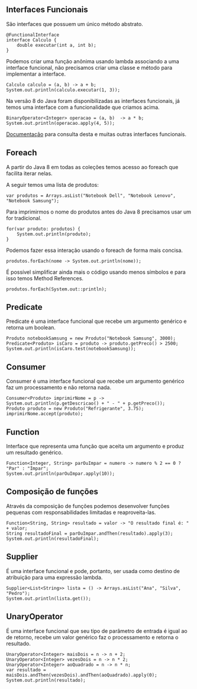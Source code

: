 ## Interfaces Funcionais

São interfaces que possuem um único método abstrato.

```
@FunctionalInterface
interface Calculo {
    double executar(int a, int b);
}
```

Podemos criar uma função anônima usando lambda associando a uma interface funcional, não precisamos criar uma classe e método para implementar a interface.

```
Calculo calculo = (a, b) -> a + b;
System.out.println(calculo.executar(1, 3));
```

Na versão 8 do Java foram disponibilizadas as interfaces funcionais, já temos uma interface com a funcionalidade que criamos acima.

```
BinaryOperator<Integer> operacao = (a, b)  -> a * b;
System.out.println(operacao.apply(4, 5));
```

[Documentação](https://docs.oracle.com/javase/8/docs/api/java/util/function/package-summary.html) para consulta desta e muitas outras interfaces funcionais.

## Foreach

A partir do Java 8 em todas as coleções temos acesso ao foreach que facilita iterar nelas.

A seguir temos uma lista de produtos:

```
var produtos = Arrays.asList("Notebook Dell", "Notebook Lenovo", "Notebook Samsung");
```

Para imprimirmos o nome do produtos antes do Java 8 precisamos usar um for tradicional.

```
for(var produto: produtos) {
    System.out.println(produto);
}
```

Podemos fazer essa interação usando o foreach de forma mais concisa.

```
produtos.forEach(nome -> System.out.println(nome));
```

É possível simplificar ainda mais o código usando menos símbolos e para isso temos Method References.

```
produtos.forEach(System.out::println);
```

## Predicate

Predicate é uma interface funcional que recebe um argumento genérico e retorna um boolean.

```
Produto notebookSamsung = new Produto("Notebook Samsung", 3000);
Predicate<Produto> isCaro = produto -> produto.getPreco() > 2500;
System.out.println(isCaro.test(notebookSamsung));
```

## Consumer

Consumer é uma interface funcional que recebe um argumento genérico faz um processamento e não retorna nada.

```
Consumer<Produto> imprimirNome = p -> System.out.println(p.getDescricao() + " - " + p.getPreco());
Produto produto = new Produto("Refrigerante", 3.75);
imprimirNome.accept(produto);
```

## Function

Interface que representa uma função que aceita um argumento e produz um resultado genérico.

```
Function<Integer, String> parOuImpar = numero -> numero % 2 == 0 ? "Par" : "Ímpar";
System.out.println(parOuImpar.apply(10));
```

## Composição de funções

Através da composição de funções podemos desenvolver funções pequenas com responsabilidades limitadas
e reaproveita-las.

```
Function<String, String> resultado = valor -> "O resultado final é: " + valor;
String resultadoFinal = parOuImpar.andThen(resultado).apply(3);
System.out.println(resultadoFinal);
```

## Supplier

É uma interface funcional e pode, portanto, ser usada como destino de atribuição para uma expressão lambda.

```
Supplier<List<String>> lista = () -> Arrays.asList("Ana", "Silva", "Pedro");
System.out.println(lista.get());
```

## UnaryOperator

É uma interface funcional que seu tipo de parâmetro de entrada é igual ao de retorno, recebe um valor genérico faz o processamento e retorna o resultado.

```
UnaryOperator<Integer> maisDois = n -> n + 2;
UnaryOperator<Integer> vezesDois = n -> n * 2;
UnaryOperator<Integer> aoQuadrado = n -> n * n;
var resultado = maisDois.andThen(vezesDois).andThen(aoQuadrado).apply(0);
System.out.println(resultado);
```

